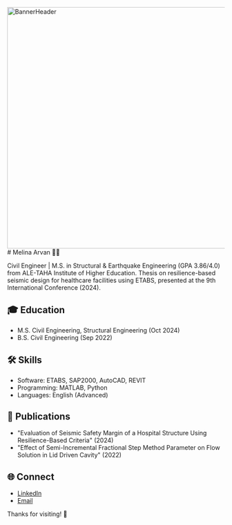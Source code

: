 <img width="1920" height="560" alt="BannerHeader" src="https://github.com/user-attachments/assets/b539b128-d04c-4999-b05f-4ac102c1e984" />
<div align="center">
</div>
# Melina Arvan 👷‍♀️

Civil Engineer | M.S. in Structural & Earthquake Engineering (GPA 3.86/4.0) from ALE-TAHA Institute of Higher Education. Thesis on resilience-based seismic design for healthcare facilities using ETABS, presented at the 9th International Conference (2024).

## 🎓 Education
- M.S. Civil Engineering, Structural Engineering (Oct 2024)
- B.S. Civil Engineering (Sep 2022)

## 🛠️ Skills
- Software: ETABS, SAP2000, AutoCAD, REVIT
- Programming: MATLAB, Python
- Languages: English (Advanced)

## 📝 Publications
- "Evaluation of Seismic Safety Margin of a Hospital Structure Using Resilience-Based Criteria" (2024)
- "Effect of Semi-Incremental Fractional Step Method Parameter on Flow Solution in Lid Driven Cavity" (2022)

## 🌐 Connect
- [LinkedIn](https://linkedin.com/in/melinaarvan)
- [Email](mailto:melinaarvan01@gmail.com)

Thanks for visiting! 🚀
